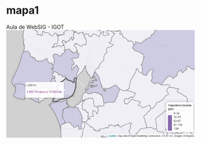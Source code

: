 # mapa1
Aula de WebSIG - IGOT <br>
<img src="mapa_github.jpg" alt="imagem mapa1" width="" height="">

